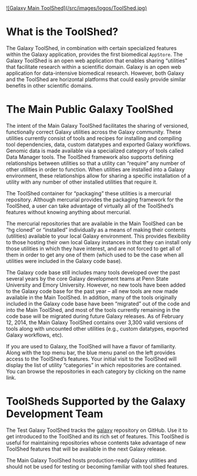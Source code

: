 <div class='right'> <a href='/src/toolshed/index.md'>![Galaxy Main ToolShed](/src/images/logos/ToolShed.jpg)</a></div>

# What is the ToolShed?

The Galaxy ToolShed, in combination with certain specialized features within the Galaxy application, provides the first biomedical `AppStore`. The Galaxy ToolShed is an open web application that enables sharing “utilities” that facilitate research within a scientific domain. Galaxy is an open web application for data-intensive biomedical research. However, both Galaxy and the ToolShed are horizontal platforms that could easily provide similar benefits in other scientific domains.

# The Main Public Galaxy ToolShed

The intent of the Main Galaxy ToolShed facilitates the sharing of versioned, functionally correct Galaxy utilities across the Galaxy community. These utilities currently consist of tools and recipes for installing and compiling tool dependencies, data, custom datatypes and exported Galaxy workflows. Genomic data is made available via a specialized category of tools called Data Manager tools. The ToolShed framework also supports defining relationships between utilities so that a utility can “require” any number of other utilities in order to function. When utilities are installed into a Galaxy environment, these relationships allow for sharing a specific installation of a utility with any number of other installed utilities that require it.

The ToolShed container for “packaging” these utilities is a mercurial repository. Although mercurial provides the packaging framework for the ToolShed, a user can take advantage of virtually all of the ToolShed’s features without knowing anything about mercurial.

The mercurial repositories that are available in the Main ToolShed can be “hg cloned” or “installed” individually as a means of making their contents (utilities) available to your local Galaxy environment. This provides flexibility to those hosting their own local Galaxy instances in that they can install only those utilities in which they have interest, and are not forced to get all of them in order to get any one of them (which used to be the case when all utilities were included in the Galaxy code base).

The Galaxy code base still includes many tools developed over the past several years by the core Galaxy development teams at Penn State University and Emory University. However, no new tools have been added to the Galaxy code base for the past year – all new tools are now made available in the Main ToolShed. In addition, many of the tools originally included in the Galaxy code base have been “migrated” out of the code and into the Main ToolShed, and most of the tools currently remaining in the code base will be migrated during future Galaxy releases. As of February 12, 2014, the Main Galaxy ToolShed contains over 3,300 valid versions of tools along with uncounted other utilities (e.g., custom datatypes, exported Galaxy workflows, etc).

If you are used to Galaxy, the ToolShed will have a flavor of familiarity. Along with the top menu bar, the blue menu panel on the left provides access to the ToolShed’s features. Your initial visit to the ToolShed will display the list of utility “categories” in which repositories are contained. You can browse the repositories in each category by clicking on the name link.

# ToolSheds Supported by the Galaxy Development Team

The Test Galaxy ToolShed tracks the [galaxy](https://github.com/galaxyproject/galaxy) repository on GitHub. Use it to get introduced to the ToolShed and its rich set of features. This ToolShed is useful for maintaining repositories whose contents take advantage of new ToolShed features that will be available in the next Galaxy release.

The Main Galaxy ToolShed hosts production-ready Galaxy utilities and should not be used for testing or becoming familiar with tool shed features.
